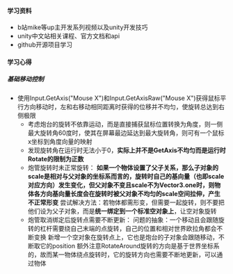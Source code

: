 #### 学习资料 
* b站mike等up主开发系列视频以及unity开发技巧
* unity中文站相关课程、官方文档和api
* github开源项目学习


#### 学习心得
##### 基础移动控制
* 使用Input.GetAxis("Mouse X")和Input.GetAxisRaw("Mouse X")获得鼠标平行方向移动时，左和右移动相同距离时获得的位移并不均匀，使旋转总达到右侧极限
	* 考虑炮台的旋转不依靠运动，而是直接捕获鼠标位置转换为角度，则一侧最大旋转角60度时，使其在屏幕最边延达到最大旋转角，则可有一个鼠标x坐标到角度向量的映射
	* 发现旋转角在运行时无法小于0，**实际上并不是GetAxis不均匀而是运行时Rotate的限制为正数**
	* 炮管旋转时未正常旋转：
		**如果一个物体设置了父子关系，那么子对象的scale是相对与父对象的坐标系而言的，旋转时自己的基向量（也即scale对应方向）发生变化，但父对象不变且scale不为Vector3.one时，则物体各方向基向量长度会在旋转时被父对象不均匀的scale空间拉伸，产生不正常形变**
		尝试解决方法：若物体都需形变，但需要一起旋转，则不要把他们设为父子对象，而是**统一绑定到一个标准空对象上**，让空对象旋转
	* 炮管取消绑定后旋转点需要不断更新：
		问题的抽象：一个移动且会跟随旋转的杠杆需要绕自己末端的点旋转，自己的位置和相对世界欧拉角都会不断变换
		新增一个空对象在旋转点上，它也是炮台的子对象会跟随移动，不断取它的position
		额外注意RotateAround旋转的方向是基于世界坐标系的，故而某一物体绕点旋转时，它的旋转方向也需要不断地更新，可以通过物体
